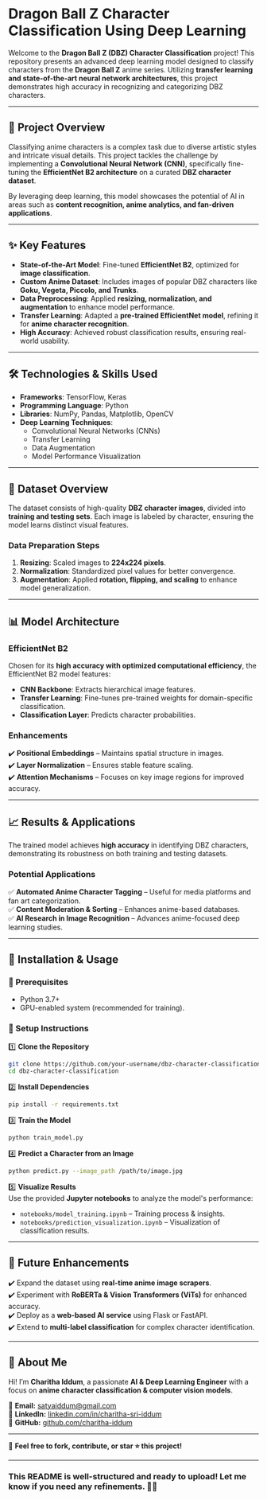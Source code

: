 # **Dragon Ball Z Character Classification Using Deep Learning**  

Welcome to the **Dragon Ball Z (DBZ) Character Classification** project! This repository presents an advanced deep learning model designed to classify characters from the **Dragon Ball Z** anime series. Utilizing **transfer learning and state-of-the-art neural network architectures**, this project demonstrates high accuracy in recognizing and categorizing DBZ characters.  

---  

## **📌 Project Overview**  

Classifying anime characters is a complex task due to diverse artistic styles and intricate visual details. This project tackles the challenge by implementing a **Convolutional Neural Network (CNN)**, specifically fine-tuning the **EfficientNet B2 architecture** on a curated **DBZ character dataset**.  

By leveraging deep learning, this model showcases the potential of AI in areas such as **content recognition, anime analytics, and fan-driven applications**.  

---  

## **✨ Key Features**  

- **State-of-the-Art Model**: Fine-tuned **EfficientNet B2**, optimized for **image classification**.  
- **Custom Anime Dataset**: Includes images of popular DBZ characters like **Goku, Vegeta, Piccolo, and Trunks**.  
- **Data Preprocessing**: Applied **resizing, normalization, and augmentation** to enhance model performance.  
- **Transfer Learning**: Adapted a **pre-trained EfficientNet model**, refining it for **anime character recognition**.  
- **High Accuracy**: Achieved robust classification results, ensuring real-world usability.  

---  

## **🛠️ Technologies & Skills Used**  

- **Frameworks**: TensorFlow, Keras  
- **Programming Language**: Python  
- **Libraries**: NumPy, Pandas, Matplotlib, OpenCV  
- **Deep Learning Techniques**:  
  - Convolutional Neural Networks (CNNs)  
  - Transfer Learning  
  - Data Augmentation  
  - Model Performance Visualization  

---  

## **📂 Dataset Overview**  

The dataset consists of high-quality **DBZ character images**, divided into **training and testing sets**. Each image is labeled by character, ensuring the model learns distinct visual features.  

### **Data Preparation Steps**  
1. **Resizing**: Scaled images to **224x224 pixels**.  
2. **Normalization**: Standardized pixel values for better convergence.  
3. **Augmentation**: Applied **rotation, flipping, and scaling** to enhance model generalization.  

---  

## **📊 Model Architecture**  

### **EfficientNet B2**  
Chosen for its **high accuracy with optimized computational efficiency**, the EfficientNet B2 model features:  
- **CNN Backbone**: Extracts hierarchical image features.  
- **Transfer Learning**: Fine-tunes pre-trained weights for domain-specific classification.  
- **Classification Layer**: Predicts character probabilities.  

### **Enhancements**  
✔️ **Positional Embeddings** – Maintains spatial structure in images.  
✔️ **Layer Normalization** – Ensures stable feature scaling.  
✔️ **Attention Mechanisms** – Focuses on key image regions for improved accuracy.  

---  

## **📈 Results & Applications**  

The trained model achieves **high accuracy** in identifying DBZ characters, demonstrating its robustness on both training and testing datasets.  

### **Potential Applications**  
✅ **Automated Anime Character Tagging** – Useful for media platforms and fan art categorization.  
✅ **Content Moderation & Sorting** – Enhances anime-based databases.  
✅ **AI Research in Image Recognition** – Advances anime-focused deep learning studies.  

---  

## **🚀 Installation & Usage**  

### **🔹 Prerequisites**  
- Python 3.7+  
- GPU-enabled system (recommended for training).  

### **🔹 Setup Instructions**  

1️⃣ **Clone the Repository**  
```bash
git clone https://github.com/your-username/dbz-character-classification.git
cd dbz-character-classification
```

2️⃣ **Install Dependencies**  
```bash
pip install -r requirements.txt
```

3️⃣ **Train the Model**  
```bash
python train_model.py
```

4️⃣ **Predict a Character from an Image**  
```bash
python predict.py --image_path /path/to/image.jpg
```

5️⃣ **Visualize Results**  
Use the provided **Jupyter notebooks** to analyze the model's performance:  
- `notebooks/model_training.ipynb` – Training process & insights.  
- `notebooks/prediction_visualization.ipynb` – Visualization of classification results.  

---

## **🔮 Future Enhancements**  
✔️ Expand the dataset using **real-time anime image scrapers**.  
✔️ Experiment with **RoBERTa & Vision Transformers (ViTs)** for enhanced accuracy.  
✔️ Deploy as a **web-based AI service** using Flask or FastAPI.  
✔️ Extend to **multi-label classification** for complex character identification.  

---

## **👋 About Me**  

Hi! I’m **Charitha Iddum**, a passionate **AI & Deep Learning Engineer** with a focus on **anime character classification & computer vision models**.  

📩 **Email:** satyaiddum@gmail.com  
🔗 **LinkedIn:** [linkedin.com/in/charitha-sri-iddum](https://www.linkedin.com/in/charitha-sri-iddum-0150571b0/)  
🌟 **GitHub:** [github.com/charitha-iddum](https://github.com/charitha-iddum)  

---

🚀 **Feel free to fork, contribute, or star ⭐ this project!**  

---

### **This README is well-structured and ready to upload! Let me know if you need any refinements. 🚀😊**
